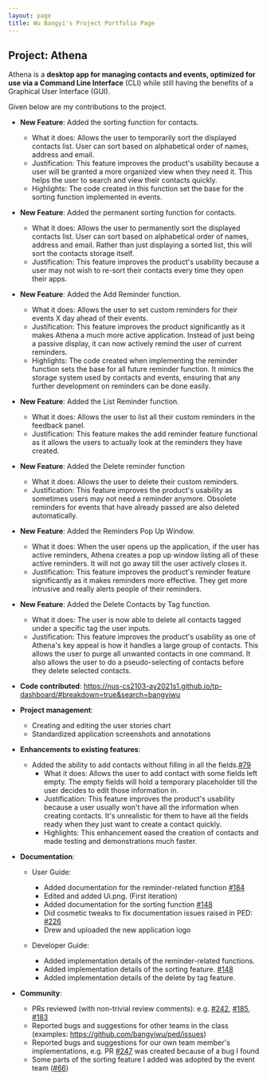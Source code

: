 ```yaml
---
layout: page
title: Wu Bangyi's Project Portfolio Page
---
```


## Project: Athena

Athena is a **desktop app for managing contacts and events, optimized for use via a Command Line Interface** (CLI) while
still having the benefits of a Graphical User Interface (GUI).

Given below are my contributions to the project.

* **New Feature**: Added the sorting function for contacts.
  * What it does: Allows the user to temporarily sort the displayed contacts list. User can sort based on alphabetical
  order of names, address and email.
  * Justification: This feature improves the product's usability because a user will be granted a more organized view 
  when they need it. This helps the user to search and view their contacts quickly.
  * Highlights: The code created in this function set the base for the sorting function implemented in events.
  
* **New Feature**: Added the permanent sorting function for contacts.
  * What it does: Allows the user to permanently sort the displayed contacts list. User can sort based on alphabetical
  order of names, address and email. Rather than just displaying a sorted list, this will sort the contacts storage
  itself.
  * Justification: This feature improves the product's usability because a user may not wish to re-sort their contacts 
  every time they open their apps. 
  
* **New Feature**: Added the Add Reminder function.
  * What it does: Allows the user to set custom reminders for their events X day ahead of their events.
  * Justification: This feature improves the product significantly as it makes Athena a much more active application.
  Instead of just being a passive display, it can now actively remind the user of current reminders.
  * Highlights: The code created when implementing the reminder function sets the base for all future reminder function.
  It mimics the storage system used by contacts and events, ensuring that any further development on reminders can be
  done easily. 

* **New Feature**: Added the List Reminder function.
  * What it does: Allows the user to list all their custom reminders in the feedback panel.
  * Justification: This feature makes the add reminder feature functional as it allows the users to actually look at 
  the reminders they have created.
  
  <div style="page-break-after: always;"></div>
  
* **New Feature**: Added the Delete reminder function
  * What it does: Allows the user to delete their custom reminders.
  * Justification: This feature improves the product's usability as sometimes users may not need a reminder anymore.
  Obsolete reminders for events that have already passed are also deleted automatically. 

* **New Feature**: Added the Reminders Pop Up Window.
  * What it does: When the user opens up the application, if the user has active reminders, Athena creates a pop up
  window listing all of these active reminders. It will not go away till the user actively closes it.
  * Justification: This feature improves the product's reminder feature significantly as it makes reminders more
  effective. They get more intrusive and really alerts people of their reminders.
  
* **New Feature**: Added the Delete Contacts by Tag function.
  * What it does: The user is now able to delete all contacts tagged under a specific tag the user inputs.
  * Justification: This feature improves the product's usability as one of Athena's key appeal is how it handles a large
  group of contacts. This allows the user to purge all unwanted contacts in one command. It also allows the user to do
  a pseudo-selecting of contacts before they delete selected contacts.

* **Code contributed**: https://nus-cs2103-ay2021s1.github.io/tp-dashboard/#breakdown=true&search=bangyiwu

* **Project management**:
  * Creating and editing the user stories chart
  * Standardized application screenshots and annotations

* **Enhancements to existing features**:
  * Added the ability to add contacts without filling in all the fields.[\#79](https://github.com/AY2021S1-CS2103T-W10-4/tp/pull/79)
      * What it does: Allows the user to add contact with some fields left empty. The empty fields will hold a temporary
      placeholder till the user decides to edit those information in.
      * Justification: This feature improves the product's usability because a user usually won't have all the information
      when creating contacts. It's unrealistic for them to have all the fields ready when they just want to create 
      a contact quickly.
      * Highlights: This enhancement eased the creation of contacts and made testing and demonstrations much faster.

* **Documentation**:
  * User Guide:
    * Added documentation for the reminder-related function [\#184](https://github.com/AY2021S1-CS2103T-W10-4/tp/pull/184)
    * Edited and added Ui.png. (First iteration)
    * Added documentation for the sorting function [\#148](https://github.com/AY2021S1-CS2103T-W10-4/tp/pull/148)
    * Did cosmetic tweaks to fix documentation issues raised in PED: [\#226](https://github.com/AY2021S1-CS2103T-W10-4/tp/pull/226)
    * Drew and uploaded the new application logo
    
    <div style="page-break-after: always;"></div>
    
  * Developer Guide:
    * Added implementation details of the reminder-related functions.
    * Added implementation details of the sorting feature. [\#148]()
    * Added implementation details of the delete by tag feature.
    

* **Community**:
  * PRs reviewed (with non-trivial review comments): e.g. [\#242](https://github.com/AY2021S1-CS2103T-W10-4/tp/pull/242), 
  [\#185](https://github.com/AY2021S1-CS2103T-W10-4/tp/pull/185), 
  [\#183](https://github.com/AY2021S1-CS2103T-W10-4/tp/pull/183)
  * Reported bugs and suggestions for other teams in the class (examples: https://github.com/bangyiwu/ped/issues)
  * Reported bugs and suggestions for our own team member's implementations, e.g. PR [\#247](https://github.com/AY2021S1-CS2103T-W10-4/tp/pull/247) was created because of a bug I found
  * Some parts of the sorting feature I added was adopted by the event team ([\#66]())

